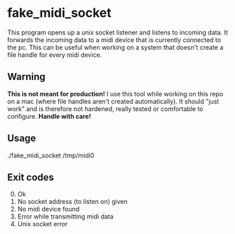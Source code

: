 # fake_midi_socket

This program opens up a unix socket listener and listens to incoming data. 
It forwards the incoming data to a midi device that is currently connected to
the pc. This can be useful when working on a system that doesn't create a file
handle for every midi device.

## Warning
**This is not meant for production!** I use this tool while working on this repo
on a mac (where file handles aren't created automatically). It should "just work"
and is therefore not hardened, really tested or comfortable to configure.
**Handle with care!**

## Usage
./fake_midi_socket /tmp/midi0

## Exit codes
0. Ok
1. No socket address (to listen on) given
2. No midi device found
3. Error while transmitting midi data
4. Unix socket error